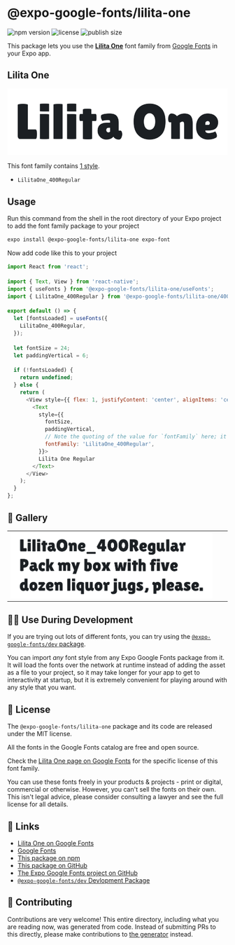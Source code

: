 # @expo-google-fonts/lilita-one

![npm version](https://flat.badgen.net/npm/v/@expo-google-fonts/lilita-one)
![license](https://flat.badgen.net/github/license/expo/google-fonts)
![publish size](https://flat.badgen.net/packagephobia/install/@expo-google-fonts/lilita-one)

This package lets you use the [**Lilita One**](https://fonts.google.com/specimen/Lilita+One) font family from [Google Fonts](https://fonts.google.com/) in your Expo app.

## Lilita One

![Lilita One](./font-family.png)

This font family contains [1 style](#-gallery).

- `LilitaOne_400Regular`

## Usage

Run this command from the shell in the root directory of your Expo project to add the font family package to your project
```sh
expo install @expo-google-fonts/lilita-one expo-font
```

Now add code like this to your project
```js
import React from 'react';

import { Text, View } from 'react-native';
import { useFonts } from '@expo-google-fonts/lilita-one/useFonts';
import { LilitaOne_400Regular } from '@expo-google-fonts/lilita-one/400Regular';

export default () => {
  let [fontsLoaded] = useFonts({
    LilitaOne_400Regular,
  });

  let fontSize = 24;
  let paddingVertical = 6;

  if (!fontsLoaded) {
    return undefined;
  } else {
    return (
      <View style={{ flex: 1, justifyContent: 'center', alignItems: 'center' }}>
        <Text
          style={{
            fontSize,
            paddingVertical,
            // Note the quoting of the value for `fontFamily` here; it expects a string!
            fontFamily: 'LilitaOne_400Regular',
          }}>
          Lilita One Regular
        </Text>
      </View>
    );
  }
};

```

## 🔡 Gallery


||||
|-|-|-|
|![LilitaOne_400Regular](./LilitaOne_400Regular.ttf.png)||||


## 👩‍💻 Use During Development

If you are trying out lots of different fonts, you can try using the [`@expo-google-fonts/dev` package](https://github.com/expo/google-fonts/tree/master/font-packages/dev#readme).

You can import *any* font style from any Expo Google Fonts package from it. It will load the fonts
over the network at runtime instead of adding the asset as a file to your project, so it may take longer
for your app to get to interactivity at startup, but it is extremely convenient
for playing around with any style that you want.

## 📖 License

The `@expo-google-fonts/lilita-one` package and its code are released under the MIT license.

All the fonts in the Google Fonts catalog are free and open source.

Check the [Lilita One page on Google Fonts](https://fonts.google.com/specimen/Lilita+One) for the specific license of this font family.

You can use these fonts freely in your products & projects - print or digital, commercial or otherwise. However, you can't sell the fonts on their own. This isn't legal advice, please consider consulting a lawyer and see the full license for all details.

## 🔗 Links

- [Lilita One on Google Fonts](https://fonts.google.com/specimen/Lilita+One)
- [Google Fonts](https://fonts.google.com/)
- [This package on npm](https://www.npmjs.com/package/@expo-google-fonts/lilita-one)
- [This package on GitHub](https://github.com/expo/google-fonts/tree/master/font-packages/lilita-one)
- [The Expo Google Fonts project on GitHub](https://github.com/expo/google-fonts)
- [`@expo-google-fonts/dev` Devlopment Package](https://github.com/expo/google-fonts/tree/master/font-packages/dev)

## 🤝 Contributing

Contributions are very welcome! This entire directory, including what you are reading now, was generated from code. Instead of submitting PRs to this directly, please make contributions to [the generator](https://github.com/expo/google-fonts/tree/master/packages/generator) instead.

